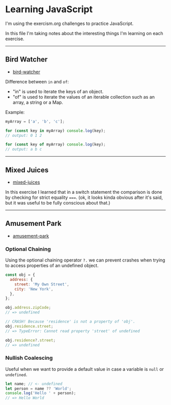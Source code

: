 # Learning JavaScript

I'm using the exercism.org challenges to practice JavaScript.

In this file I'm taking notes about the interesting things I'm learning on each exercise.

---

## Bird Watcher

- [bird-watcher](bird-watcher)

Difference between `in` and `of`:

- "in" is used to iterate the keys of an object. 
- "of" is used to iterate the values of an iterable collection such as an array, a string or a Map. 

Example:

```js
myArray = ['a', 'b', 'c'];

for (const key in myArray) console.log(key);
// output: 0 1 2

for (const key of myArray) console.log(key);
// output: a b c
```

---

## Mixed Juices

- [mixed-juices](mixed-juices)

In this exercise I learned that in a switch statement the comparison is done
by checking for strict equality `===`. (ok, it looks kinda obvious after it's
said, but it was useful to be fully conscious about that.)


---

## Amusement Park

- [amusement-park](amusement-park)

### Optional Chaining

Using the optional chaining operator `?.` we can prevent crashes when trying to access properties of an undefined object.

```js
const obj = {
  address: {
    street: 'My Own Street',
    city: 'New York',
  },
};

obj.address.zipCode;
// => undefined

// CRASH! Because 'residence' is not a property of 'obj'.
obj.residence.street;
// => TypeError: Cannot read property 'street' of undefined

obj.residence?.street;
// => undefined
```


### Nullish Coalescing

Useful when we want to provide a default value in case a variable is `null` or `undefined`.

```js
let name; // <- undefined
let person = name ?? 'World';
console.log('Hello ' + person);
// => Hello World
```
